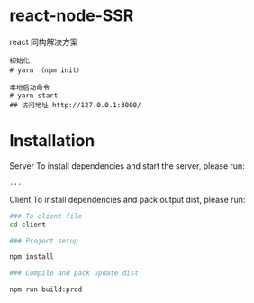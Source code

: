 # react-node-SSR
react 同构解决方案


```
初始化
# yarn （npm init）

```
```
本地启动命令
# yarn start
## 访问地址 http://127.0.0.1:3000/
```


# Installation
Server
To install dependencies and start the server, please run:
```bash
...
```

Client
To install dependencies and pack output dist, please run:
```bash
### To client file
cd client 

### Project setup

npm install

### Compile and pack update dist

npm run build:prod

```